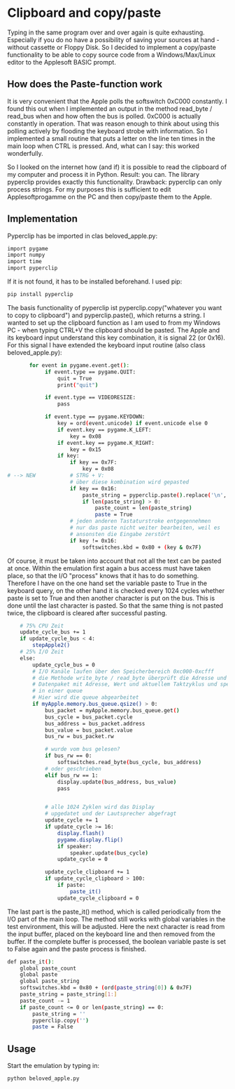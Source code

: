 # Clipboard and copy/paste
Typing in the same program over and over again is quite exhausting. Especially if you do no have a possibility of saving your sources at hand - without cassette or Floppy Disk. So I decided to implement a copy/paste functionality to be able to copy source code from a Windows/Max/Linux editor to the Applesoft BASIC prompt.

## How does the Paste-function work
It is very convenient that the Apple polls the softswitch 0xC000 constantly. I found this out when I implemented an output in the method read_byte / read_bus when and how often the bus is polled. 0xC000 is actually constantly in operation. That was reason enough to think about using this polling actively by flooding the keyboard strobe with information. So I implemented a small routine that puts a letter on the line ten times in the main loop when CTRL is pressed. And, what can I say: this worked wonderfully.

So I looked on the internet how (and if) it is possible to read the clipboard of my computer and process it in Python. Result: you can. The library pyperclip provides exactly this functionality. Drawback: pyperclip can only process strings. For my purposes this is sufficient to edit Applesoftprogamme on the PC and then copy/paste them to the Apple. 

## Implementation
Pyperclip has be imported in clas beloved_apple.py:

```bash
import pygame
import numpy
import time
import pyperclip
```

If it is not found, it has to be installed beforehand. I used pip:

```bash
pip install pyperclip
```

The basis functionality of pyperclip ist pyperclip.copy("whatever you want to copy to clipboard") and pyperclip.paste(), which returns a string. I wanted to set up the clipboard function as I am used to from my Windows PC - when typing CTRL+V the clipboard should be pasted. The Apple and its keyboard input understand this key combination, it is signal 22 (or 0x16). For this signal I have extended the keyboard input routine (also class beloved_apple.py): 

```bash
       for event in pygame.event.get():
            if event.type == pygame.QUIT:
                quit = True
                print("quit")

            if event.type == VIDEORESIZE:
                pass

            if event.type == pygame.KEYDOWN:
                key = ord(event.unicode) if event.unicode else 0
                if event.key == pygame.K_LEFT:
                    key = 0x08
                if event.key == pygame.K_RIGHT:
                    key = 0x15
                if key:
                    if key == 0x7F:
                        key = 0x08
# --> NEW           # STRG + V: 
                    # über diese kombination wird gepasted
                    if key == 0x16:
                        paste_string = pyperclip.paste().replace('\n','')
                        if len(paste_string) > 0:
                            paste_count = len(paste_string)
                            paste = True
                    # jeden anderen Tastaturstroke entgegennehmen
                    # nur das paste nicht weiter bearbeiten, weil es 
                    # ansonsten die Eingabe zerstört
                    if key != 0x16:
                        softswitches.kbd = 0x80 + (key & 0x7F)
```

Of course, it must be taken into account that not all the text can be pasted at once. Within the emulation first again a bus access must have taken place, so that the I/O "process" knows that it has to do something. Therefore I have on the one hand set the variable paste to True in the keyboard query, on the other hand it is checked every 1024 cycles whether paste is set to True and then another character is put on the bus. This is done until the last character is pasted. So that the same thing is not pasted twice, the clipboard is cleared after successful pasting.

```bash
    # 75% CPU Zeit
    update_cycle_bus += 1
    if update_cycle_bus < 4:
        stepApple2()
    # 25% I/O Zeit
    else:    
        update_cycle_bus = 0
        # I/O Kanäle laufen über den Speicherbereich 0xc000-0xcfff
        # die Methode write_byte / read_byte überprüft die Adresse und erzeugt ein
        # Datenpaket mit Adresse, Wert und aktuellem Taktzyklus und speichert das
        # in einer queue
        # Hier wird die queue abgearbeitet
        if myApple.memory.bus_queue.qsize() > 0:
            bus_packet = myApple.memory.bus_queue.get()
            bus_cycle = bus_packet.cycle
            bus_address = bus_packet.address
            bus_value = bus_packet.value
            bus_rw = bus_packet.rw

            # wurde vom bus gelesen?
            if bus_rw == 0:
                softswitches.read_byte(bus_cycle, bus_address)
            # oder geschrieben
            elif bus_rw == 1:
                display.update(bus_address, bus_value)
                pass


            # alle 1024 Zyklen wird das Display
            # upgedatet und der Lautsprecher abgefragt
            update_cycle += 1
            if update_cycle >= 16:
                display.flash()
                pygame.display.flip()
                if speaker:
                    speaker.update(bus_cycle)
                update_cycle = 0

            update_cycle_clipboard += 1
            if update_cycle_clipboard > 100:
                if paste:
                    paste_it()
                update_cycle_clipboard = 0
```

The last part is the paste_it() method, which is called periodically from the I/O part of the main loop. The method still works with global variables in the test environment, this will be adjusted. Here the next character is read from the input buffer, placed on the keyboard line and then removed from the buffer. If the complete buffer is processed, the boolean variable paste is set to False again and the paste process is finished.

```bash
def paste_it():
    global paste_count
    global paste
    global paste_string
    softswitches.kbd = 0x80 + (ord(paste_string[0]) & 0x7F)
    paste_string = paste_string[1:]
    paste_count -= 1
    if paste_count <= 0 or len(paste_string) == 0:
        paste_string = ''
        pyperclip.copy('')
        paste = False
```

## Usage
Start the emulation by typing in:

```bash
python beloved_apple.py
```
